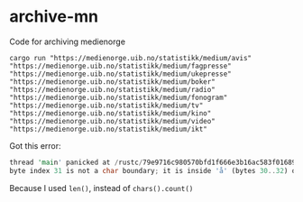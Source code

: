 # archive-mn
Code for archiving medienorge

```nushell
cargo run "https://medienorge.uib.no/statistikk/medium/avis" "https://medienorge.uib.no/statistikk/medium/fagpresse" "https://medienorge.uib.no/statistikk/medium/ukepresse" "https://medienorge.uib.no/statistikk/medium/boker" "https://medienorge.uib.no/statistikk/medium/radio" "https://medienorge.uib.no/statistikk/medium/fonogram" "https://medienorge.uib.no/statistikk/medium/tv" "https://medienorge.uib.no/statistikk/medium/kino" "https://medienorge.uib.no/statistikk/medium/video" "https://medienorge.uib.no/statistikk/medium/ikt"
```


Got this error:

```rs
thread 'main' panicked at /rustc/79e9716c980570bfd1f666e3b16ac583f0168962\library\core\src\str\mod.rs:660:13:
byte index 31 is not a char boundary; it is inside 'å' (bytes 30..32) of `Skjønnlitterære bøker og småtrykk etter type 1991 - 2009 (antall titler)`
```

Because I used `len()`, instead of `chars().count()`
